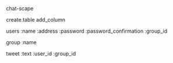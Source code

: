 
chat-scape

create.table
add_column

users
  :name
  :address
  :password
  :password_confirmation
  :group_id

group
  :name

tweet
  :text
  :user_id
  :group_id


